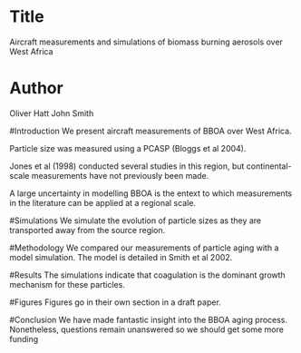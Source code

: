 # Title
Aircraft measurements and simulations of biomass burning aerosols over West Africa

# Author
Oliver Hatt
John Smith

#Introduction
We present aircraft measurements of BBOA over West Africa.

Particle size was measured using a PCASP (Bloggs et al 2004).

Jones et al (1998) conducted several studies in this region, but continental-scale measurements have not previously been made.

A large uncertainty in modelling BBOA is the entext to which measurements in the literature can be applied at a regional scale.

#Simulations
We simulate the evolution of particle sizes as they are transported away from the source region.

#Methodology
We compared our measurements of particle aging with a model simulation.
The model is detailed in Smith et al 2002.

#Results
The simulations indicate that coagulation is the dominant growth mechanism for these particles.

#Figures
Figures go in their own section in a draft paper.

#Conclusion
We have made fantastic insight into the BBOA aging process. Nonetheless, questions remain unanswered so we should get some more funding
